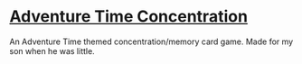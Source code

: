 # [Adventure Time Concentration](https://designninjanet.github.io/concentration-game/)
An Adventure Time themed concentration/memory card game. Made for my son when he was little. 

